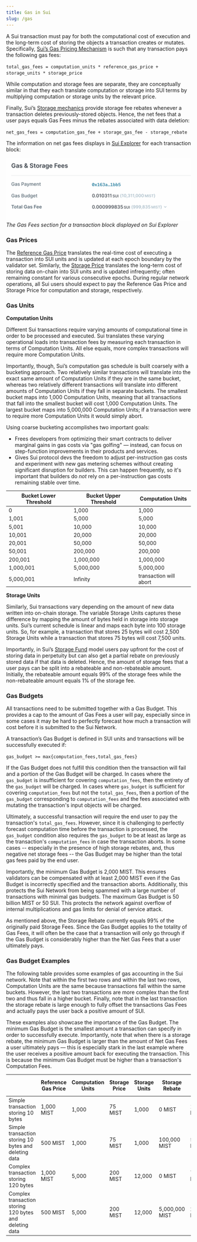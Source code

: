 ```yaml
---
title: Gas in Sui
slug: /gas
---
```


A Sui transaction must pay for both the computational cost of execution and the long-term cost of storing the objects a transaction creates or mutates. Specifically, [Sui’s Gas Pricing Mechanism](gas-pricing.md) is such that any transaction pays the following gas fees:

`total_gas_fees = computation_units * reference_gas_price + storage_units * storage_price`

While computation and storage fees are separate, they are conceptually similar in that they each translate computation or storage into SUI terms by multiplying computation or storage units by the relevant price.

Finally, Sui’s [Storage mechanics](https://docs.sui.io/learn/tokenomics/storage-fund#storage-fund-rewards) provide storage fee rebates whenever a transaction deletes previously-stored objects. Hence, the net fees that a user pays equals Gas Fees minus the rebates associated with data deletion:

`net_gas_fees = computation_gas_fee + storage_gas_fee - storage_rebate`

The information on net gas fees displays in [Sui Explorer](https://suiexplorer.com/) for each transaction block:

![Gas Fees displayed on Sui Explorer](/static/img/gas-fees-explorer.png "The Gas Fees section displayed on Sui Explorer")
_The Gas Fees section for a transaction block displayed on Sui Explorer_

### Gas Prices

The [Reference Gas Price](https://docs.sui.io/learn/tokenomics/gas-pricing#computation-gas-prices) translates the real-time cost of executing a transaction into SUI units and is updated at each epoch boundary by the validator set. Similarly, the [Storage Price](https://docs.sui.io/learn/tokenomics/gas-pricing#storage-gas-prices) translates the long-term cost of storing data on-chain into SUI units and is updated infrequently; often remaining constant for various consecutive epochs. During regular network operations, all Sui users should expect to pay the Reference Gas Price and Storage Price for computation and storage, respectively.

### Gas Units

**Computation Units**

Different Sui transactions require varying amounts of computational time in order to be processed and executed. Sui translates these varying operational loads into transaction fees by measuring each transaction in terms of Computation Units. All else equals, more complex transactions will require more Computation Units.

Importantly, though, Sui’s computation gas schedule is built coarsely with a bucketing approach. Two relatively similar transactions will translate into the exact same amount of Computation Units if they are in the same bucket, whereas two relatively different transactions will translate into different amounts of Computation Units if they fall in separate buckets. The smallest bucket maps into 1,000 Computation Units, meaning that all transactions that fall into the smallest bucket will cost 1,000 Computation Units. The largest bucket maps into 5,000,000 Computation Units; if a transaction were to require more Computation Units it would simply abort.

Using coarse bucketing accomplishes two important goals:

- Frees developers from optimizing their smart contracts to deliver marginal gains in gas costs via "gas golfing" — instead, can focus on step-function improvements in their products and services.
- Gives Sui protocol devs the freedom to adjust per-instruction gas costs and experiment with new gas metering schemes without creating significant disruption for builders. This can happen frequently, so it's important that builders do _not_ rely on a per-instruction gas costs remaining stable over time.

| Bucket Lower Threshold | Bucket Upper Threshold | Computation Units      |
| ---------------------- | ---------------------- | ---------------------- |
| 0                      | 1,000                  | 1,000                  |
| 1,001                  | 5,000                  | 5,000                  |
| 5,001                  | 10,000                 | 10,000                 |
| 10,001                 | 20,000                 | 20,000                 |
| 20,001                 | 50,000                 | 50,000                 |
| 50,001                 | 200,000                | 200,000                |
| 200,001                | 1,000,000              | 1,000,000              |
| 1,000,001              | 5,000,000              | 5,000,000              |
| 5,000,001              | Infinity               | transaction will abort |

**Storage Units**

Similarly, Sui transactions vary depending on the amount of new data written into on-chain storage. The variable Storage Units captures these difference by mapping the amount of bytes held in storage into storage units. Sui’s current schedule is linear and maps each byte into 100 storage units. So, for example, a transaction that stores 25 bytes will cost 2,500 Storage Units while a transaction that stores 75 bytes will cost 7,500 units.

Importantly, in Sui’s [Storage Fund](https://docs.sui.io/learn/tokenomics/storage-fund) model users pay upfront for the cost of storing data in perpetuity but can also get a partial rebate on previously stored data if that data is deleted. Hence, the amount of storage fees that a user pays can be split into a rebateable and non-rebateable amount. Initially, the rebateable amount equals 99% of the storage fees while the non-rebateable amount equals 1% of the storage fee.

### Gas Budgets

All transactions need to be submitted together with a Gas Budget. This provides a cap to the amount of Gas Fees a user will pay, especially since in some cases it may be hard to perfectly forecast how much a transaction will cost before it is submitted to the Sui Network.

A transaction’s Gas Budget is defined in SUI units and transactions will be successfully executed if:

`gas_budget >= max{computation_fees,total_gas_fees}`

If the Gas Budget does not fulfill this condition then the transaction will fail and a portion of the Gas Budget will be charged. In cases where the `gas_budget` is insufficient for covering `computation_fees`, then the entirety of the `gas_budget` will be charged. In cases where `gas_budget` is sufficient for covering `computation_fees` but not the `total_gas_fees`, then a portion of the `gas_budget` corresponding to `computation_fees` and the fees associated with mutating the transaction's input objects will be charged.

Ultimately, a successful transaction will require the end user to pay the transaction's `total_gas_fees`. However, since it is challenging to perfectly forecast computation time before the transaction is processed, the `gas_budget` condition also requires the `gas_budget` to be at least as large as the transaction's `computation_fees` in case the transaction aborts. In some cases -- especially in the presence of high storage rebates, and, thus negative net storage fees -- the Gas Budget may be higher than the total gas fees paid by the end user.

Importantly, the minimum Gas Budget is 2,000 MIST. This ensures validators can be compensated with at least 2,000 MIST even if the Gas Budget is incorrectly specified and the transaction aborts. Additionally, this protects the Sui Network from being spammed with a large number of transactions with minimal gas budgets. The maximum Gas Budget is 50 billion MIST or 50 SUI. This protects the network against overflow of internal multiplications and gas limits for denial of service attack.

As mentioned above, the Storage Rebate currently equals 99% of the originally paid Storage Fees. Since the Gas Budget applies to the totality of Gas Fees, it will often be the case that a transaction will only go through if the Gas Budget is considerably higher than the Net Gas Fees that a user ultimately pays.

### Gas Budget Examples

The following table provides some examples of gas accounting in the Sui network. Note that within the first two rows and within the last two rows, Computation Units are the same because transactions fall within the same buckets. However, the last two transactions are more complex than the first two and thus fall in a higher bucket. Finally, note that in the last transaction the storage rebate is large enough to fully offset the transactions Gas Fees and actually pays the user back a positive amount of SUI.

These examples also showcase the importance of the Gas Budget. The minimum Gas Budget is the smallest amount a transaction can specify in order to successfully execute. Importantly, note that when there is a storage rebate, the minimum Gas Budget is larger than the amount of Net Gas Fees a user ultimately pays — this is especially stark in the last example where the user receives a positive amount back for executing the transaction. This is because the minimum Gas Budget must be higher than a transaction's Computation Fees.

|                                                         | Reference Gas Price | Computation Units | Storage Price | Storage Units | Storage Rebate | Minimum Gas Budget | Net Gas Fees   |
| ------------------------------------------------------- | ------------------- | ----------------- | ------------- | ------------- | -------------- | ------------------ | -------------- |
| Simple transaction storing 10 bytes                     | 1,000 MIST          | 1,000             | 75 MIST       | 1,000         | 0 MIST         | 1,075,000 MIST     | 1,075,000 MIST |
| Simple transaction storing 10 bytes and deleting data   | 500 MIST            | 1,000             | 75 MIST       | 1,000         | 100,000 MIST   | 500,000 MIST       | 475,000 MIST   |
| Complex transaction storing 120 bytes                   | 1,000 MIST          | 5,000             | 200 MIST      | 12,000        | 0 MIST         | 7,400,000 MIST     | 7,400,000 MIST |
| Complex transaction storing 120 bytes and deleting data | 500 MIST            | 5,000             | 200 MIST      | 12,000        | 5,000,000 MIST | 2,500,000 MIST     | -100,000 MIST  |
